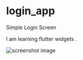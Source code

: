 # login_app

Simple Login Screen 
 
I am learning flutter widgets .



![screenshot image](screenshot.png "Title")

